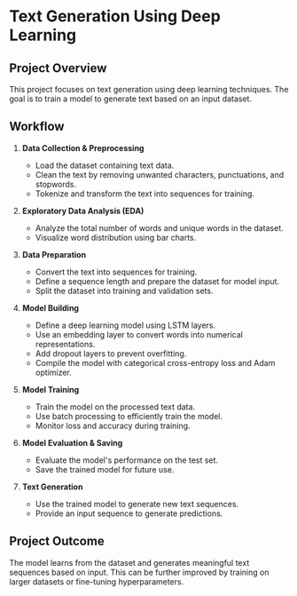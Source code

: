 # Text Generation Using Deep Learning

## Project Overview
This project focuses on text generation using deep learning techniques. The goal is to train a model to generate text based on an input dataset.

## Workflow
1. **Data Collection & Preprocessing**
   - Load the dataset containing text data.
   - Clean the text by removing unwanted characters, punctuations, and stopwords.
   - Tokenize and transform the text into sequences for training.

2. **Exploratory Data Analysis (EDA)**
   - Analyze the total number of words and unique words in the dataset.
   - Visualize word distribution using bar charts.

3. **Data Preparation**
   - Convert the text into sequences for training.
   - Define a sequence length and prepare the dataset for model input.
   - Split the dataset into training and validation sets.

4. **Model Building**
   - Define a deep learning model using LSTM layers.
   - Use an embedding layer to convert words into numerical representations.
   - Add dropout layers to prevent overfitting.
   - Compile the model with categorical cross-entropy loss and Adam optimizer.

5. **Model Training**
   - Train the model on the processed text data.
   - Use batch processing to efficiently train the model.
   - Monitor loss and accuracy during training.

6. **Model Evaluation & Saving**
   - Evaluate the model's performance on the test set.
   - Save the trained model for future use.

7. **Text Generation**
   - Use the trained model to generate new text sequences.
   - Provide an input sequence to generate predictions.
   
## Project Outcome
The model learns from the dataset and generates meaningful text sequences based on input. This can be further improved by training on larger datasets or fine-tuning hyperparameters.
